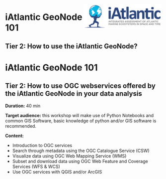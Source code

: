 <img src="./img/logo.png" align="right" width="50%"></img>
# iAtlantic GeoNode 101
## Tier 2: How to use the iAtlantic GeoNode?
# iAtlantic GeoNode 101
## Tier 2: How to use OGC webservices offered by the iAtlantic GeoNode in your data analysis

**Duration:** 40 min

**Target audience:** this workshop will make use of Python Notebooks and common GIS Software, basic knowledge of python and/or GIS software is recommended.

**Content:**

* Introduction to OGC services
* Search through metadata using the OGC Catalogue Service (CSW)
* Visualize data using OGC Web Mapping Service (WMS)
* Subset and download data using OGC Web Feature and Coverage Services (WFS & WCS)
* Use OGC services with QGIS and/or ArcGIS


